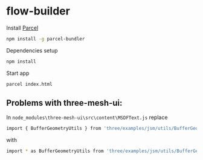 # flow-builder

Install [Parcel](https://parceljs.org/)
```sh
npm install -g parcel-bundler
```

Dependencies setup
```sh
npm install
```

Start app
```sh
parcel index.html
```


## Problems with three-mesh-ui:
In `node_modules\three-mesh-ui\src\content\MSDFText.js` replace
```sh
import { BufferGeometryUtils } from 'three/examples/jsm/utils/BufferGeometryUtils.js';
```
with
```sh
import * as BufferGeometryUtils from 'three/examples/jsm/utils/BufferGeometryUtils.js';
```
